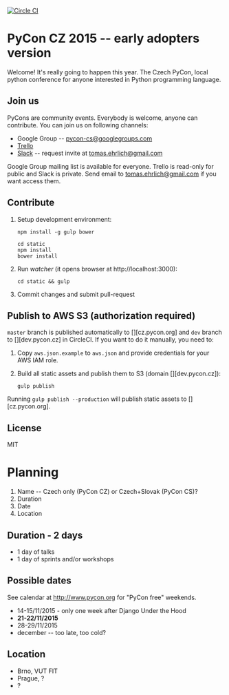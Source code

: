 [![Circle CI](https://circleci.com/gh/pyvec/cz.pycon.org-2015.svg?style=svg)](https://circleci.com/gh/pyvec/cz.pycon.org-2015)

PyCon CZ 2015 -- early adopters version
=======================================

Welcome! It's really going to happen this year. The Czech PyCon, local python conference for anyone interested in Python programming language.

Join us
-------

PyCons are community events. Everybody is welcome, anyone can contribute. You can join us on following channels:

- Google Group -- [pycon-cs@googlegroups.com](https://groups.google.com/forum/#!forum/pycon-cs)
- [Trello](https://trello.com/czechpycon2015)
- [Slack](https://pyconcz.slack.com) -- request invite at tomas.ehrlich@gmail.com

Google Group mailing list is available for everyone. Trello is read-only for public and Slack is private. Send email to tomas.ehrlich@gmail.com if you want access them.

Contribute
----------

1. Setup development environment:

    ```
    npm install -g gulp bower

    cd static
    npm install
    bower install
    ```

2. Run *watcher* (it opens browser at http://localhost:3000):

    ```
    cd static && gulp
    ```

3. Commit changes and submit pull-request

Publish to AWS S3 (authorization required)
------------------------------------------

`master` branch is published automatically to [][cz.pycon.org] and `dev` branch
to [][dev.pycon.cz] in CircleCI. If you want to do it manually, you need to:

1. Copy `aws.json.example` to `aws.json` and provide credentials for your
   AWS IAM role.

2. Build all static assets and publish them to S3 (domain [][dev.pycon.cz]):

    ```
    gulp publish
    ```

Running `gulp publish --production` will publish static assets to
[][cz.pycon.org].

License
-------

MIT

Planning
========

1. Name -- Czech only (PyCon CZ) or Czech+Slovak (PyCon CS)?
2. Duration
3. Date
4. Location

Duration - 2 days
-----------------

- 1 day of talks
- 1 day of sprints and/or workshops

Possible dates
--------------

See calendar at http://www.pycon.org for "PyCon free" weekends.

- 14-15/11/2015 - only one week after Django Under the Hood
- **21-22/11/2015**
- 28-29/11/2015
- december -- too late, too cold?

Location
--------

- Brno, VUT FIT
- Prague, ?
- ?
